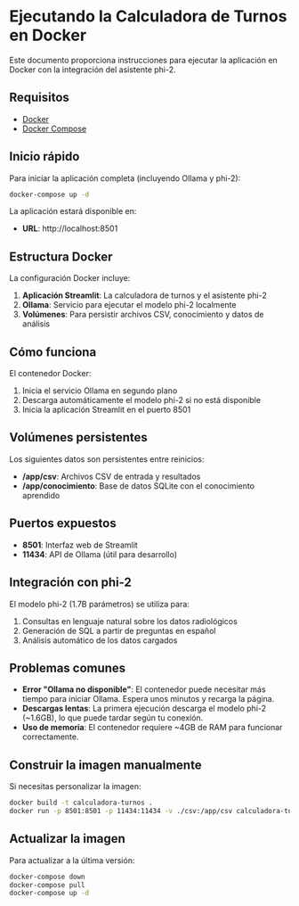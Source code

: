 # Ejecutando la Calculadora de Turnos en Docker

Este documento proporciona instrucciones para ejecutar la aplicación en Docker con la integración del asistente phi-2.

## Requisitos

- [Docker](https://docs.docker.com/get-docker/)
- [Docker Compose](https://docs.docker.com/compose/install/)

## Inicio rápido

Para iniciar la aplicación completa (incluyendo Ollama y phi-2):

```bash
docker-compose up -d
```

La aplicación estará disponible en:
- **URL**: http://localhost:8501

## Estructura Docker

La configuración Docker incluye:

1. **Aplicación Streamlit**: La calculadora de turnos y el asistente phi-2
2. **Ollama**: Servicio para ejecutar el modelo phi-2 localmente
3. **Volúmenes**: Para persistir archivos CSV, conocimiento y datos de análisis

## Cómo funciona

El contenedor Docker:

1. Inicia el servicio Ollama en segundo plano
2. Descarga automáticamente el modelo phi-2 si no está disponible
3. Inicia la aplicación Streamlit en el puerto 8501

## Volúmenes persistentes

Los siguientes datos son persistentes entre reinicios:

- **/app/csv**: Archivos CSV de entrada y resultados
- **/app/conocimiento**: Base de datos SQLite con el conocimiento aprendido

## Puertos expuestos

- **8501**: Interfaz web de Streamlit
- **11434**: API de Ollama (útil para desarrollo)

## Integración con phi-2

El modelo phi-2 (1.7B parámetros) se utiliza para:

1. Consultas en lenguaje natural sobre los datos radiológicos
2. Generación de SQL a partir de preguntas en español
3. Análisis automático de los datos cargados

## Problemas comunes

- **Error "Ollama no disponible"**: El contenedor puede necesitar más tiempo para iniciar Ollama. Espera unos minutos y recarga la página.
- **Descargas lentas**: La primera ejecución descarga el modelo phi-2 (~1.6GB), lo que puede tardar según tu conexión.
- **Uso de memoria**: El contenedor requiere ~4GB de RAM para funcionar correctamente.

## Construir la imagen manualmente

Si necesitas personalizar la imagen:

```bash
docker build -t calculadora-turnos .
docker run -p 8501:8501 -p 11434:11434 -v ./csv:/app/csv calculadora-turnos
```

## Actualizar la imagen

Para actualizar a la última versión:

```bash
docker-compose down
docker-compose pull
docker-compose up -d
```